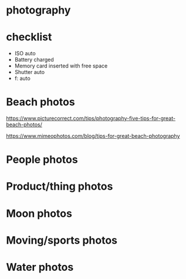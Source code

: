 # photography

# checklist

- ISO auto
- Battery charged
- Memory card inserted with free space
- Shutter auto
- f: auto


# Beach photos

https://www.picturecorrect.com/tips/photography-five-tips-for-great-beach-photos/

https://www.mimeophotos.com/blog/tips-for-great-beach-photography



# People photos



# Product/thing photos

# Moon photos 

# Moving/sports photos

# Water photos
